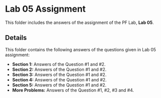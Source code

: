 # Lab 05 Assignment
This folder includes the answers of the assignment of the PF Lab, **Lab 05**.
## Details 
This folder contains the following answers of the questions given in Lab 05 assignment:

- **Section 1:** Answers of the Question #1 and #2.
- **Section 2:** Answers of the Question #1 and #2.
- **Section 3:** Answers of the Question #1 and #2.
- **Section 4:** Answers of the Question #1 and #2.
- **Section 5:** Answers of the Question #1 and #2.
- **More Problems:** Answers of the Question #1, #2, #3 and #4.
